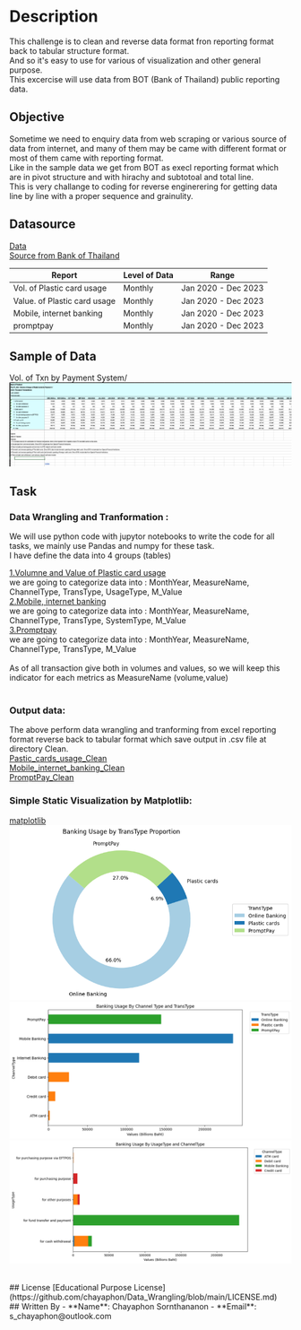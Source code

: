 # Description
This challenge is to clean and reverse data format fron reporting format back to tabular structure format.<br>
And so it's easy to use for various of visualization and other general purpose.<br>
This excercise will use data from BOT (Bank of Thailand) public reporting data.<br>

## Objective
Sometime we need to enquiry data from web scraping or various source of data from internet, and many of them may be came with different format or most of them came with reporting format.<br>
Like in the sample data we get from BOT as execl reporting format which are in pivot structure and with hirachy and subtotoal and total line.<br>
This is very challange to coding for reverse enginerering for getting data line by line with a proper sequence and grainulity.<br>

## Datasource
[Data](https://raw.githubusercontent.com/chayaphon/Data_Wrangling/main/Sources/Data.xlsx)<br>
[Source from Bank of Thailand](https://www.bot.or.th/en/statistics/payment.html)<br>

| Report                         | Level of Data | Range                |
|--------------------------------|---------------|----------------------|
| Vol. of Plastic card usage     |    Monthly    | Jan 2020 - Dec 2023  |
| Value. of Plastic card usage   |    Monthly    | Jan 2020 - Dec 2023  |
| Mobile, internet banking       |    Monthly    | Jan 2020 - Dec 2023  |
| promptpay                      |    Monthly    | Jan 2020 - Dec 2023  |

## Sample of Data
Vol. of Txn by Payment System/ <br>
![Image](https://raw.githubusercontent.com/chayaphon/Data_Wrangling/main/img/ss_sample.png)

## Task
### Data Wrangling and Tranformation :
We will use python code with jupytor notebooks to write the code for all tasks, we mainly use Pandas and numpy for these task.<br>
I have define the data into 4 groups (tables)<br>

[1.Volumne and Value of Plastic card usage](https://github.com/chayaphon/Data_Wrangling/tree/main/Wrangling_Code/data_cleansing_Pastic_cards_usage.ipynb)<br>
  we are going to categorize data into : MonthYear, MeasureName, ChannelType, TransType,  UsageType, M_Value<br>
[2.Mobile, internet banking](https://github.com/chayaphon/Data_Wrangling/tree/main/Wrangling_Code/data_cleansing_Mobile_internet_banking.ipynb)<br>
  we are going to categorize data into : MonthYear, MeasureName, ChannelType, TransType,  SystemType, M_Value<br>
[3.Promptpay](https://github.com/chayaphon/Data_Wrangling/tree/main/Wrangling_Code/data_cleansing_PromptPay.ipynb)<br>
  we are going to categorize data into : MonthYear, MeasureName, ChannelType, TransType, M_Value<br>
<br>
As of all transaction give both in volumes and values, so we will keep this indicator for each metrics as MeasureName (volume,value)<br>
<br>

### Output data:
The above perform data wrangling and tranforming from excel reporting format reverse back to tabular format which save output in .csv file at directory Clean.<br>
[Pastic_cards_usage_Clean](https://github.com/chayaphon/Data_Wrangling/tree/main/Clean/Pastic_cards_usage_Clean.csv)<br>
[Mobile_internet_banking_Clean](https://github.com/chayaphon/Data_Wrangling/tree/main/Clean/Mobile_internet_banking_Clean.csv)<br>
[PromptPay_Clean](https://github.com/chayaphon/Data_Wrangling/tree/main/Clean/PromptPay_Clean.csv)<br>

### Simple Static Visualization by Matplotlib:
[matplotlib](https://github.com/chayaphon/Data_Wrangling/tree/main/Visualization/matplotlib.ipynb)<br>
![Image](https://raw.githubusercontent.com/chayaphon/Data_Wrangling/main/img/output1.png)
![Image](https://raw.githubusercontent.com/chayaphon/Data_Wrangling/main/img/output2.png)
![Image](https://raw.githubusercontent.com/chayaphon/Data_Wrangling/main/img/output3.png)

<br>
## License
[Educational Purpose License](https://github.com/chayaphon/Data_Wrangling/blob/main/LICENSE.md)

<br>
## Written By
- **Name**: Chayaphon Sornthananon
- **Email**: s_chayaphon@outlook.com
